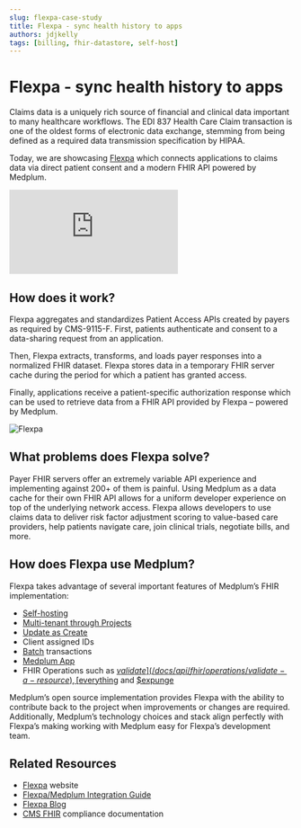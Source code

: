 ```yaml
---
slug: flexpa-case-study
title: Flexpa - sync health history to apps
authors: jdjkelly
tags: [billing, fhir-datastore, self-host]
---
```


# Flexpa - sync health history to apps

Claims data is a uniquely rich source of financial and clinical data important to many healthcare workflows. The EDI 837 Health Care Claim transaction is one of the oldest forms of electronic data exchange, stemming from being defined as a required data transmission specification by HIPAA.

<!-- truncate -->

Today, we are showcasing [Flexpa](https://www.flexpa.com/) which connects applications to claims data via direct patient consent and a modern FHIR API powered by Medplum.

<div className="responsive-iframe-wrapper">
  <iframe src="https://www.youtube.com/embed/DsdLq6DGi-0?start=0" title="YouTube video player" frameborder="0" allow="accelerometer; autoplay; clipboard-write; encrypted-media; gyroscope; picture-in-picture" allowfullscreen></iframe>
</div>

## How does it work?

Flexpa aggregates and standardizes Patient Access APIs created by payers as required by CMS-9115-F. First, patients authenticate and consent to a data-sharing request from an application.

Then, Flexpa extracts, transforms, and loads payer responses into a normalized FHIR dataset. Flexpa stores data in a temporary FHIR server cache during the period for which a patient has granted access.

Finally, applications receive a patient-specific authorization response which can be used to retrieve data from a FHIR API provided by Flexpa – powered by Medplum.

![Flexpa](/img/blog/flexpa.png)

## What problems does Flexpa solve?

Payer FHIR servers offer an extremely variable API experience and implementing against 200+ of them is painful. Using Medplum as a data cache for their own FHIR API allows for a uniform developer experience on top of the underlying network access. Flexpa allows developers to use claims data to deliver risk factor adjustment scoring to value-based care providers, help patients navigate care, join clinical trials, negotiate bills, and more.

## How does Flexpa use Medplum?

Flexpa takes advantage of several important features of Medplum’s FHIR implementation:

- [Self-hosting](/docs/self-hosting)
- [Multi-tenant through Projects](/docs/auth/user-management-guide#background-user-model)
- [Update as Create](/docs/sdk/core.medplumclient.createresourceifnoneexist)
- Client assigned IDs
- [Batch](/docs/fhir-datastore/fhir-batch-requests) transactions
- [Medplum App](/docs/app)
- FHIR Operations such as [$validate](/docs/api/fhir/operations/validate-a-resource), [$everything](/docs/api/fhir/operations/patient-everything) and [$expunge](/docs/fhir-datastore/deleting-data#expunge-operation)

Medplum’s open source implementation provides Flexpa with the ability to contribute back to the project when improvements or changes are required. Additionally, Medplum’s technology choices and stack align perfectly with Flexpa’s making working with Medplum easy for Flexpa’s development team.

## Related Resources

- [Flexpa](https://www.flexpa.com/) website
- [Flexpa/Medplum Integration Guide](https://www.flexpa.com/docs/guides/medplum)
- [Flexpa Blog](https://www.flexpa.com/blog)
- [CMS FHIR](/docs/compliance/cms-fhir) compliance documentation

